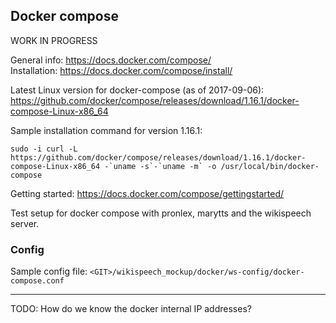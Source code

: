 ## Docker compose 

WORK IN PROGRESS

General info: https://docs.docker.com/compose/   
Installation: https://docs.docker.com/compose/install/   

Latest Linux version for docker-compose (as of 2017-09-06):
https://github.com/docker/compose/releases/download/1.16.1/docker-compose-Linux-x86_64

Sample installation command for version 1.16.1:   
  
    sudo -i curl -L https://github.com/docker/compose/releases/download/1.16.1/docker-compose-Linux-x86_64 -`uname -s`-`uname -m` -o /usr/local/bin/docker-compose

Getting started: https://docs.docker.com/compose/gettingstarted/

Test setup for docker compose with pronlex, marytts and the wikispeech server.

### Config

Sample config file: `<GIT>/wikispeech_mockup/docker/ws-config/docker-compose.conf`

---
TODO: How do we know the docker internal IP addresses?
